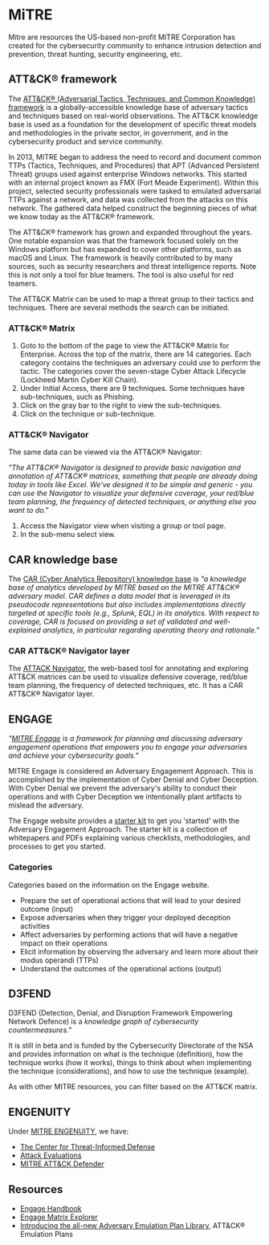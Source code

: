 # MiTRE

Mitre are resources the US-based non-profit MITRE Corporation has created for the cybersecurity community to enhance intrusion detection and prevention, threat hunting, security engineering, etc.

## ATT&CK® framework

The [ATT&CK® (Adversarial Tactics, Techniques, and Common Knowledge) framework](https://attack.mitre.org/) is a 
globally-accessible knowledge base of adversary tactics and techniques based on real-world observations. The ATT&CK 
knowledge base is used as a foundation for the development of specific threat models and methodologies in the private 
sector, in government, and in the cybersecurity product and service community.

In 2013, MITRE began to address the need to record and document common TTPs (Tactics, Techniques, and Procedures) that 
APT (Advanced Persistent Threat) groups used against enterprise Windows networks. This started with an internal project 
known as FMX (Fort Meade Experiment). Within this project, selected security professionals were tasked to emulated 
adversarial TTPs against a network, and data was collected from the attacks on this network. The gathered data helped 
construct the beginning pieces of what we know today as the ATT&CK® framework.

The ATT&CK® framework has grown and expanded throughout the years. One notable expansion was that the framework 
focused solely on the Windows platform but has expanded to cover other platforms, such as macOS and Linux. The 
framework is heavily contributed to by many sources, such as security researchers and threat intelligence reports. 
Note this is not only a tool for blue teamers. The tool is also useful for red teamers.

The ATT&CK Matrix can be used to map a threat group to their tactics and techniques. There are several methods the 
search can be initiated.

### ATT&CK® Matrix

1. Goto to the bottom of the page to view the ATT&CK® Matrix for Enterprise. Across the top of the matrix, there are 14 
categories. Each category contains the techniques an adversary could use to perform the tactic. The categories cover 
the seven-stage Cyber Attack Lifecycle (Lockheed Martin Cyber Kill Chain).
2. Under Initial Access, there are 9 techniques. Some techniques have sub-techniques, such as Phishing.
3. Click on the gray bar to the right to view the sub-techniques.
4. Click on the technique or sub-technique.

### ATT&CK® Navigator

The same data can be viewed via the ATT&CK® Navigator: 

_"The ATT&CK® Navigator is designed to provide basic navigation and annotation of ATT&CK® matrices, something that people are already doing today in tools like Excel. We've designed it to be simple and generic - you can use the Navigator to visualize your defensive coverage, your red/blue team planning, the frequency of detected techniques, or anything else you want to do."_

1. Access the Navigator view when visiting a group or tool page.
2. In the sub-menu select view.

## CAR knowledge base

The [CAR (Cyber Analytics Repository) knowledge base](https://car.mitre.org/) is _"a knowledge base of analytics developed by MITRE based on the MITRE ATT&CK® adversary model. CAR defines a data model that is leveraged in its pseudocode representations but also includes implementations directly targeted at specific tools (e.g., Splunk, EQL) in its analytics. With respect to coverage, CAR is focused on providing a set of validated and well-explained analytics, in particular regarding operating theory and rationale."_

### CAR ATT&CK® Navigator layer

The [ATTACK Navigator](https://mitre-attack.github.io/attack-navigator/), the web-based tool for annotating and 
exploring ATT&CK matrices can be used to visualize defensive coverage, red/blue team planning, the frequency of 
detected techniques, etc. It has a CAR ATT&CK® Navigator layer.

## ENGAGE

_"[MITRE Engage](https://engage.mitre.org/) is a framework for planning and discussing adversary engagement operations that empowers you to engage your adversaries and achieve your cybersecurity goals."_

MITRE Engage is considered an Adversary Engagement Approach. This is accomplished by the implementation of Cyber 
Denial and Cyber Deception. With Cyber Denial we prevent the adversary's ability to conduct their operations and with Cyber Deception we 
intentionally plant artifacts to mislead the adversary. 

The Engage website provides a [starter kit](https://engage.mitre.org/starter-kit/) to get you 'started' with the 
Adversary Engagement Approach. The starter kit is a collection of whitepapers and PDFs explaining various checklists, 
methodologies, and processes to get you started. 

### Categories

Categories based on the information on the Engage website.

* Prepare the set of operational actions that will lead to your desired outcome (input)
* Expose adversaries when they trigger your deployed deception activities 
* Affect adversaries by performing actions that will have a negative impact on their operations
* Elicit information by observing the adversary and learn more about their modus operandi (TTPs)
* Understand the outcomes of the operational actions (output)

## D3FEND

D3FEND (Detection, Denial, and Disruption Framework Empowering Network Defence) is a _knowledge graph of cybersecurity countermeasures."_

It is still in beta and is funded by the Cybersecurity Directorate of the NSA and provides information on what is the technique (definition), how the technique works (how it works), things to think about when implementing the technique (considerations), and how to use the technique (example).

As with other MITRE resources, you can filter based on the ATT&CK matrix.

## ENGENUITY

Under [MITRE ENGENUITY](https://mitre-engenuity.org/), we have: 

* [The Center for Threat-Informed Defense](https://mitre-engenuity.org/cybersecurity/ctid/)
* [Attack Evaluations](https://mitre-engenuity.org/cybersecurity/attackevaluations/)
* [MITRE ATT&CK Defender](https://mitre-engenuity.org/cybersecurity/mad/)

## Resources

* [Engage Handbook](https://engage.mitre.org/wp-content/uploads/2022/04/EngageHandbook-v1.0.pdf)
* [Engage Matrix Explorer](https://engage.mitre.org/matrix)
* [Introducing the all-new Adversary Emulation Plan Library](https://medium.com/mitre-engenuity/introducing-the-all-new-adversary-emulation-plan-library-234b1d543f6b), ATT&CK® Emulation Plans
